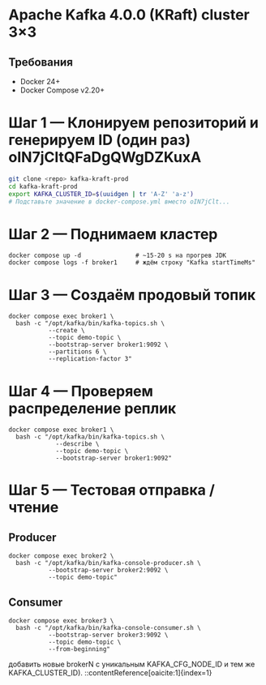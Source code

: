 # Apache Kafka 4.0.0 (KRaft) cluster 3×3

## Требования
* Docker 24+
* Docker Compose v2.20+

# Шаг 1 — Клонируем репозиторий и генерируем ID (один раз) oIN7jCltQFaDgQWgDZKuxA
```bash
git clone <repo> kafka-kraft-prod
cd kafka-kraft-prod
export KAFKA_CLUSTER_ID=$(uuidgen | tr 'A-Z' 'a-z')
# Подставьте значение в docker-compose.yml вместо oIN7jClt...
```

#  Шаг 2 — Поднимаем кластер
```
docker compose up -d               # ~15-20 s на прогрев JDK
docker compose logs -f broker1     # ждём строку "Kafka startTimeMs"
```
# Шаг 3 — Создаём продовый топик
```
docker compose exec broker1 \
  bash -c "/opt/kafka/bin/kafka-topics.sh \
           --create \
           --topic demo-topic \
           --bootstrap-server broker1:9092 \
           --partitions 6 \
           --replication-factor 3"
```

# Шаг 4 — Проверяем распределение реплик
```
docker compose exec broker1 \
  bash -c "/opt/kafka/bin/kafka-topics.sh \
             --describe \
             --topic demo-topic \
             --bootstrap-server broker1:9092"

```
# Шаг 5 — Тестовая отправка / чтение

## Producer
```
docker compose exec broker2 \
  bash -c "/opt/kafka/bin/kafka-console-producer.sh \
           --bootstrap-server broker2:9092 \
           --topic demo-topic"
```

## Consumer
```
docker compose exec broker3 \
  bash -c "/opt/kafka/bin/kafka-console-consumer.sh \
           --bootstrap-server broker3:9092 \
           --topic demo-topic \
           --from-beginning"
```

добавить новые brokerN с уникальным KAFKA_CFG_NODE_ID и тем же KAFKA_CLUSTER_ID).
::contentReference[oaicite:1]{index=1}
